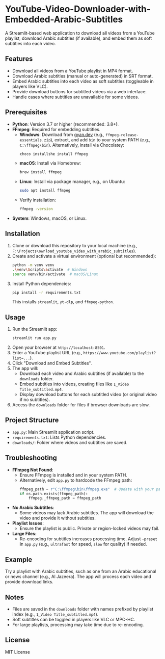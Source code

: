 # YouTube-Video-Downloader-with-Embedded-Arabic-Subtitles

A Streamlit-based web application to download all videos from a YouTube playlist, download Arabic subtitles (if available), and embed them as soft subtitles into each video.

## Features
- Download all videos from a YouTube playlist in MP4 format.
- Download Arabic subtitles (manual or auto-generated) in SRT format.
- Embed Arabic subtitles into each video as soft subtitles (toggleable in players like VLC).
- Provide download buttons for subtitled videos via a web interface.
- Handle cases where subtitles are unavailable for some videos.

## Prerequisites
- **Python**: Version 3.7 or higher (recommended: 3.8+).
- **FFmpeg**: Required for embedding subtitles.
  - **Windows**: Download from [gyan.dev](https://www.gyan.dev/ffmpeg/builds/) (e.g., `ffmpeg-release-essentials.zip`), extract, and add `bin` to your system PATH (e.g., `C:\ffmpeg\bin`). Alternatively, install via Chocolatey:
    ```bash
    choco installshe install ffmpeg
    ```
  - **macOS**: Install via Homebrew:
    ```bash
    brew install ffmpeg
    ```
  - **Linux**: Install via package manager, e.g., on Ubuntu:
    ```bash
    sudo apt install ffmpeg
    ```
  - Verify installation:
    ```bash
    ffmpeg -version
    ```
- **System**: Windows, macOS, or Linux.

## Installation
1. Clone or download this repository to your local machine (e.g., `F:\Projects\ownload_youtube_video_with_arabic_subtitles`).
2. Create and activate a virtual environment (optional but recommended):
   ```bash
   python -m venv venv
   .\venv\Scripts\activate  # Windows
   source venv/bin/activate  # macOS/Linux
   ```
3. Install Python dependencies:
   ```bash
   pip install -r requirements.txt
   ```
   This installs `streamlit`, `yt-dlp`, and `ffmpeg-python`.

## Usage
1. Run the Streamlit app:
   ```bash
   streamlit run app.py
   ```
2. Open your browser at `http://localhost:8501`.
3. Enter a YouTube playlist URL (e.g., `https://www.youtube.com/playlist?list=...`).
4. Click "Download and Embed Subtitles".
5. The app will:
   - Download each video and Arabic subtitles (if available) to the `downloads` folder.
   - Embed subtitles into videos, creating files like `1_Video Title_subtitled.mp4`.
   - Display download buttons for each subtitled video (or original video if no subtitles).
6. Access the `downloads` folder for files if browser downloads are slow.

## Project Structure
- `app.py`: Main Streamlit application script.
- `requirements.txt`: Lists Python dependencies.
- `downloads/`: Folder where videos and subtitles are saved.

## Troubleshooting
- **FFmpeg Not Found**:
  - Ensure FFmpeg is installed and in your system PATH.
  - Alternatively, edit `app.py` to hardcode the FFmpeg path:
    ```python
    ffmpeg_path = r"C:\ffmpeg\bin\ffmpeg.exe"  # Update with your path
    if os.path.exists(ffmpeg_path):
        ffmpeg._ffmpeg_path = ffmpeg_path
    ```
- **No Arabic Subtitles**:
  - Some videos may lack Arabic subtitles. The app will download the video and provide it without subtitles.
- **Playlist Issues**:
  - Ensure the playlist is public. Private or region-locked videos may fail.
- **Large Files**:
  - Re-encoding for subtitles increases processing time. Adjust `-preset` in `app.py` (e.g., `ultrafast` for speed, `slow` for quality) if needed.

## Example
Try a playlist with Arabic subtitles, such as one from an Arabic educational or news channel (e.g., Al Jazeera). The app will process each video and provide download links.

## Notes
- Files are saved in the `downloads` folder with names prefixed by playlist index (e.g., `1_Video Title_subtitled.mp4`).
- Soft subtitles can be toggled in players like VLC or MPC-HC.
- For large playlists, processing may take time due to re-encoding.

## License
MIT License
